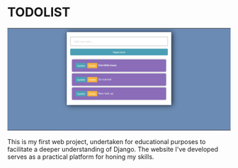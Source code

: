 # TODOLIST
![text](media_for_readme/main_screen.png)

This is my first web project, undertaken for educational purposes to facilitate a 
deeper understanding of Django. The website I've developed serves as a practical platform 
for honing my skills.
